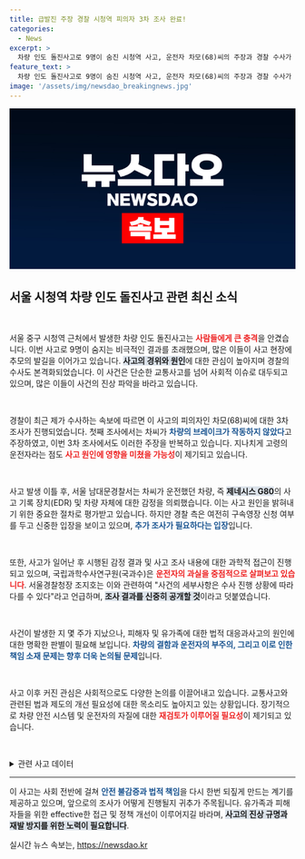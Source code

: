 ```yaml
---
title: 급발진 주장 경찰 시청역 피의자 3차 조사 완료!
categories:
  - News
excerpt: >
  차량 인도 돌진사고로 9명이 숨진 시청역 사고, 운전자 차모(68)씨의 주장과 경찰 수사가 극단적으로 대립하고 있습니다. 브레이크 결함을 주장하는 차씨, 그러나 국과수는 운전자 과실의 가능성을 높게 보고 수사를 이어가고 있다고 밝혔습니다. 클릭해 진실의 실체를 탐색해보세요!
feature_text: >
  차량 인도 돌진사고로 9명이 숨진 시청역 사고, 운전자 차모(68)씨의 주장과 경찰 수사가 극단적으로 대립하고 있습니다. 브레이크 결함을 주장하는 차씨, 그러나 국과수는 운전자 과실의 가능성을 높게 보고 수사를 이어가고 있다고 밝혔습니다. 클릭해 진실의 실체를 탐색해보세요!
image: '/assets/img/newsdao_breakingnews.jpg'
---
```


<p><img src="/assets/img/newsdao_breakingnews.jpg" alt="cryptoinkorea 속보" /></p>

<h2 data-ke-size="size26">서울 시청역 차량 인도 돌진사고 관련 최신 소식</h2>

<p data-ke-size="size16">&nbsp;</p>

<p>서울 중구 시청역 근처에서 발생한 차량 인도 돌진사고는 <b><span style="color: #ee2323;">사람들에게 큰 충격</span></b>을 안겼습니다. 이번 사고로 9명이 숨지는 비극적인 결과를 초래했으며, 많은 이들이 사고 현장에 추모의 발길을 이어가고 있습니다. <b><span style="background-color: #21538527;">사고의 경위와 원인</span></b>에 대한 관심이 높아지며 경찰의 수사도 본격화되었습니다. 이 사건은 단순한 교통사고를 넘어 사회적 이슈로 대두되고 있으며, 많은 이들이 사건의 진상 파악을 바라고 있습니다. </p>

<p data-ke-size="size16">&nbsp;</p>

<p>경찰이 최근 제가 수사하는 속보에 따르면 이 사고의 피의자인 차모(68)씨에 대한 3차 조사가 진행되었습니다. 첫째 조사에서는 차씨가 <b><span style="color: #1a5490;">차량의 브레이크가 작동하지 않았다</span></b>고 주장하였고, 이번 3차 조사에서도 이러한 주장을 반복하고 있습니다. 지나치게 고령의 운전자라는 점도 <b><span style="color: #ee2323;">사고 원인에 영향을 미쳤을 가능성</span></b>이 제기되고 있습니다.</p>

<p data-ke-size="size16">&nbsp;</p>

<p>사고 발생 이틀 후, 서울 남대문경찰서는 차씨가 운전했던 차량, 즉 <b><span style="background-color: #21538527;">제네시스 G80</span></b>의 사고 기록 장치(EDR) 및 차량 자체에 대한 감정을 의뢰했습니다. 이는 사고 원인을 밝혀내기 위한 중요한 절차로 평가받고 있습니다. 하지만 경찰 측은 여전히 구속영장 신청 여부를 두고 신중한 입장을 보이고 있으며, <b><span style="color: #1a5490;">추가 조사가 필요하다는 입장</span></b>입니다.</p>

<p data-ke-size="size16">&nbsp;</p>

<p>또한, 사고가 일어난 후 시행된 감정 결과 및 사고 조사 내용에 대한 과학적 접근이 진행되고 있으며, 국립과학수사연구원(국과수)은 <b><span style="color: #ee2323;">운전자의 과실을 중점적으로 살펴보고 있습니다</span></b>. 서울경찰청장 조지호는 이와 관련하여 "사건의 세부사항은 수사 진행 상황에 따라 다를 수 있다"라고 언급하며, <b><span style="background-color: #21538527;">조사 결과를 신중히 공개할 것</span></b>이라고 덧붙였습니다.</p>

<p data-ke-size="size16">&nbsp;</p>

<p>사건이 발생한 지 몇 주가 지났으나, 피해자 및 유가족에 대한 법적 대응과사고의 원인에 대한 명확한 판별이 필요해 보입니다. <b><span style="color: #1a5490;">차량의 결함과 운전자의 부주의, 그리고 이로 인한 책임 소재 문제는 향후 더욱 논의될 문제</span></b>입니다.</p>

<p data-ke-size="size16">&nbsp;</p>

<p>사고 이후 커진 관심은 사회적으로도 다양한 논의를 이끌어내고 있습니다. 교통사고와 관련된 법과 제도의 개선 필요성에 대한 목소리도 높아지고 있는 상황입니다. 장기적으로 차량 안전 시스템 및 운전자의 자질에 대한 <b><span style="color: #ee2323;">재검토가 이루어질 필요성</span></b>이 제기되고 있습니다.</p>

<p data-ke-size="size16">&nbsp;</p>

<p><details>
<summary>관련 사고 데이터</summary></p>

<table>
<tr>
<th style="text-align: center; height: 17px;"><b>사고 종류</b></th>
<th style="text-align: center; height: 17px;"><b>피해자 수</b></th>
<th style="text-align: center; height: 17px;"><b>조사 상태</b></th>
</tr>
<tr>
<td style="text-align: center; height: 17px;"><b>차량 인도 돌진</b></td>
<td style="text-align: center; height: 17px;"><b>9명</b></td>
<td style="text-align: center; height: 17px;"><b>조사 중</b></td>
</tr>
</table>

<p></details></p>

<hr/>

<p>이 사고는 사회 전반에 걸쳐 <b><span style="color: #1a5490;">안전 불감증과 법적 책임</span></b>을 다시 한번 되짚게 만드는 계기를 제공하고 있으며, 앞으로의 조사가 어떻게 진행될지 귀추가 주목됩니다. 유가족과 피해자들을 위한 effective한 접근 및 정책 개선이 이루어지길 바라며, <b><span style="background-color: #21538527;">사고의 진상 규명과 재발 방지를 위한 노력이 필요합니다</span></b>.</p>
실시간 뉴스 속보는, <a href="https://newsdao.kr" rel="dofollow">https://newsdao.kr</a>


